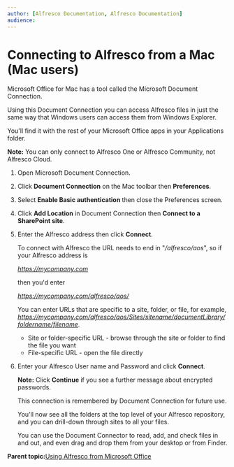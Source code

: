 ```yaml
---
author: [Alfresco Documentation, Alfresco Documentation]
audience: 
---
```


# Connecting to Alfresco from a Mac \(Mac users\)

Microsoft Office for Mac has a tool called the Microsoft Document Connection.

Using this Document Connection you can access Alfresco files in just the same way that Windows users can access them from Windows Explorer.

You'll find it with the rest of your Microsoft Office apps in your Applications folder.

**Note:** You can only connect to Alfresco One or Alfresco Community, not Alfresco Cloud.

1.  Open Microsoft Document Connection.

2.  Click **Document Connection** on the Mac toolbar then **Preferences**.

3.  Select **Enable Basic authentication** then close the Preferences screen.

4.  Click **Add Location** in Document Connection then **Connect to a SharePoint site**.

5.  Enter the Alfresco address then click **Connect**.

    To connect with Alfresco the URL needs to end in "*/alfresco/aos*", so if your Alfresco address is

    *https://mycompany.com*

    then you'd enter

    *https://mycompany.com/alfresco/aos/*

    You can enter URLs that are specific to a site, folder, or file, for example, *https://mycompany.com/alfresco/aos/Sites/sitename/documentLibrary/foldername/filename*.

    -   Site or folder-specific URL - browse through the site or folder to find the file you want
    -   File-specific URL - open the file directly
6.  Enter your Alfresco User name and Password and click **Connect**.

    **Note:** Click **Continue** if you see a further message about encrypted passwords.

    This connection is remembered by Document Connection for future use.

    You'll now see all the folders at the top level of your Alfresco repository, and you can drill-down through sites to all your files.

    You can use the Document Connector to read, add, and check files in and out, and even drag and drop them from your desktop or from Finder.


**Parent topic:**[Using Alfresco from Microsoft Office](../concepts/aos-user.md)

